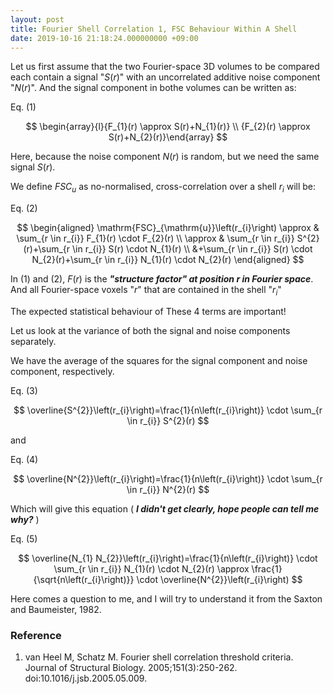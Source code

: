 ```yaml
---
layout: post
title: Fourier Shell Correlation 1, FSC Behaviour Within A Shell
date: 2019-10-16 21:18:24.000000000 +09:00
---
```


Let us first assume that the two Fourier-space 3D volumes to be compared each contain a signal "$S(r)$" with an uncorrelated additive noise component "$N(r)$". And the signal component in bothe volumes can be written as:

Eq. (1)

$$
\begin{array}{l}{F_{1}(r) \approx S(r)+N_{1}(r)} \\ {F_{2}(r) \approx S(r)+N_{2}(r)}\end{array}
$$

Here, because the noise component $N(r)$ is random, but we need the same signal $S(r)$.

We define $FSC_u$ as no-normalised, cross-correlation over a shell $r_i$ will be:

Eq. (2)

$$
\begin{aligned} \mathrm{FSC}_{\mathrm{u}}\left(r_{i}\right) \approx & \sum_{r \in r_{i}} F_{1}(r) \cdot F_{2}(r) \\ \approx & \sum_{r \in r_{i}} S^{2}(r)+\sum_{r \in r_{i}} S(r) \cdot N_{1}(r) \\ &+\sum_{r \in r_{i}} S(r) \cdot N_{2}(r)+\sum_{r \in r_{i}} N_{1}(r) \cdot N_{2}(r) \end{aligned}
$$

In (1) and (2), $F(r)$ is the ***"structure factor" at position $r$ in Fourier space***. And all Fourier-space voxels "$r$" that are contained in the shell "$r_i$"

The expected statistical behaviour of These 4 terms are important! 

Let us look at the variance of both the signal and noise components separately.

We have the average of the squares for the signal component and noise component, respectively.

Eq. (3)

$$
\overline{S^{2}}\left(r_{i}\right)=\frac{1}{n\left(r_{i}\right)} \cdot \sum_{r \in r_{i}} S^{2}(r)
$$

and

Eq. (4)

$$
\overline{N^{2}}\left(r_{i}\right)=\frac{1}{n\left(r_{i}\right)} \cdot \sum_{r \in r_{i}} N^{2}(r)
$$

Which will give this equation ( ***I didn't get clearly, hope people can tell me why?*** )

Eq. (5)

$$
\overline{N_{1} N_{2}}\left(r_{i}\right)=\frac{1}{n\left(r_{i}\right)} \cdot \sum_{r \in r_{i}} N_{1}(r) \cdot N_{2}(r) \approx \frac{1}{\sqrt{n\left(r_{i}\right)}} \cdot \overline{N^{2}}\left(r_{i}\right)
$$

Here comes a question to me, and I will try to understand it from the Saxton and Baumeister, 1982.


### Reference

1.	van Heel M, Schatz M. Fourier shell correlation threshold criteria. Journal of Structural Biology. 2005;151(3):250-262. doi:10.1016/j.jsb.2005.05.009.


